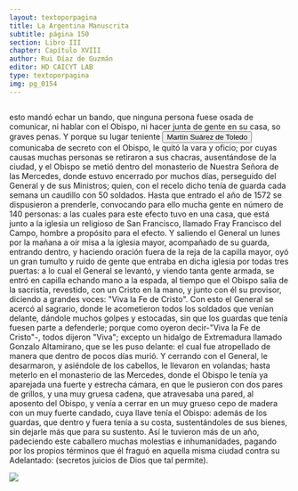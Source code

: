 ```yaml
---
layout: textoporpagina
title: La Argentina Manuscrita
subtitle: página 150
section: Libro III
chapter: Capítulo XVIII
author: Rui Díaz de Guzmán
editor: HD CAICYT LAB
type: textoporpagina
img: pg_0154
---
```


<div class="row">
    <div class="column">
<p>esto mandó echar un bando, que ninguna persona fuese osada de comunicar, ni hablar con el Obispo, ni hacer junta de gente en su casa, so graves penas. Y porque su lugar teniente <button class="balloon" data-balloon-pos="up" data-balloon-length="large" data-balloon="Martín Suárez de Toledo nacido como Martín II Suárez de Toledo y Saavedra fue un hidalgo, militar y explorador español que se desempeñó como teniente de gobernador de Asunción desde 1569 y luego como administrador interino de la gobernación del Río de la Plata y del Paraguay, entre 1572 y 1574, al ser depuesto Felipe de Cáceres quien a su vez estaba suplantando al adelantado Juan Ortiz de Zárate, siendo este hecho perpetrado por el obispo Pedro Fernández de la Torre. En el año 1573 comisionó al entonces alguacil mayor del Río de la Plata, Juan de Garay, para que fundara una nueva ciudad que sirviera de conexión marítima, la cual se llamaría &quot;Santa Fe de la Vera Cruz&quot;.">Martín Suárez de Toledo</button> comunicaba de secreto con el Obispo, le quitó la vara y oficio; por cuyas causas muchas personas se retiraron a sus chacras, ausentándose de la ciudad, y el Obispo se metió dentro del monasterio de Nuestra Señora de las Mercedes, donde estuvo encerrado por muchos días, perseguido del General y de sus Ministros; quien, con el recelo dicho tenía de guarda cada semana un caudillo con 50 soldados. Hasta que entrado el año de 1572 se dispusieron a prenderle, convocando para ello mucha gente en número de 140 personas: a las cuales para este efecto tuvo en una casa, que está junto a la iglesia un religioso de San Francisco, llamado Fray Francisco del Campo, hombre a propósito para el efecto. Y saliendo el General un lunes por la mañana a oír misa a la iglesia mayor, acompañado de su guarda, entrando dentro, y haciendo oración fuera de la reja de la capilla mayor, oyó un gran tumulto y ruido de gente que entraba en dicha iglesia por todas tres puertas: a lo cual el General se levantó, y viendo tanta gente armada, se entró en capilla echando mano a la espada, al tiempo que el Obispo salia de la sacristía, revestido, con un Cristo en la mano, y junto con él su provisor, diciendo a grandes voces: &quot;Viva la Fe de Cristo&quot;. Con esto el General se acercó al sagrario, donde le acometieron todos los soldados que venían delante, dándole muchos golpes y estocadas, sin que los guardas que tenía fuesen parte a defenderle; porque como oyeron decir-&quot;Viva la Fe de Cristo&quot;-, todos dijeron &quot;Viva&quot;; excepto un hidalgo de Extremadura llamado Gonzalo Altamirano, que se les puso delante: el cual fue atropellado de manera que dentro de pocos días murió. Y cerrando con el General, le desarmaron, y asiéndole de los cabellos, le llevaron en volandas; hasta meterlo en el monasterio de las Mercedes, donde el Obispo le tenía ya aparejada una fuerte y estrecha cámara, en que le pusieron con dos pares de grillos, y una muy gruesa cadena, que atravesaba una pared, al aposento del Obispo, y venía a cerrar en un muy grueso cepo de madera con un muy fuerte candado, cuya llave tenía el Obispo: además de los guardas, que dentro y fuera tenía a su costa, sustentándoles de sus bienes, sin dejarle más que para su sustento. Así le tuvieron más de un año, padeciendo este caballero muchas molestias e inhumanidades, pagando por los propios términos que él fraguó en aquella misma ciudad contra su Adelantado: (secretos juicios de Dios que tal permite). </p></div>

<div class="column">
<a href="{{site.baseurl}}/assets/img/argentina_manuscrita/{{page.img}}.jpg"><img src="{{site.baseurl}}/assets/img/argentina_manuscrita/{{page.img}}.jpg"></a>
</div>
</div>
